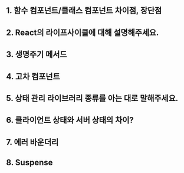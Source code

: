 ## 1. 함수 컴포넌트/클래스 컴포넌트 차이점, 장단점

## 2. React의 라이프사이클에 대해 설명해주세요.

## 3. 생명주기 메서드

## 4. 고차 컴포넌트

## 5. 상태 관리 라이브러리 종류를 아는 대로 말해주세요.

## 6. 클라이언트 상태와 서버 상태의 차이?

## 7. 에러 바운더리

## 8. Suspense
